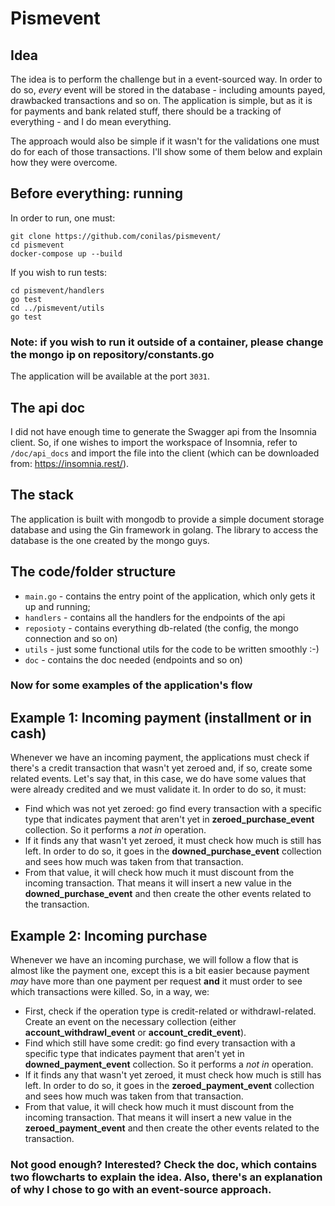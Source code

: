 # Pismevent


## Idea

The idea is to perform the challenge but in a event-sourced way. In order to do so, *every* event will be stored in the database - including amounts payed, drawbacked transactions and so on. The application is simple, but as it is for payments and bank related stuff, there should be a tracking of everything - and I do mean everything.

The approach would also be simple if it wasn't for the validations one must do for each of those transactions. I'll show some of them below and explain how they were overcome.

## Before everything: running

In order to run, one must:

```
git clone https://github.com/conilas/pismevent/
cd pismevent
docker-compose up --build
```

If you wish to run tests:

```
cd pismevent/handlers
go test
cd ../pismevent/utils
go test
```

### Note: if you wish to run it outside of a container, please change the mongo ip on repository/constants.go

The application will be available at the port ```3031```.

## The api doc

I did not have enough time to generate the Swagger api from the Insomnia client. So, if one wishes to import the workspace of Insomnia, refer to ```/doc/api_docs``` and import the file into the client (which can be downloaded from: https://insomnia.rest/).

## The stack

The application is built with mongodb to provide a simple document storage database and using the Gin framework in golang. The library to access the database is the one created by the mongo guys.

## The code/folder structure

* ```main.go``` - contains the entry point of the application, which only gets it up and running;
* ```handlers``` - contains all the handlers for the endpoints of the api
* ```reposioty``` - contains everything db-related (the config, the mongo connection and so on)
* ```utils``` - just some functional utils for the code to be written smoothly :-)
* ```doc``` - contains the doc needed (endpoints and so on)

### Now for some examples of the application's flow

## Example 1: Incoming payment (installment or in cash)

Whenever we have an incoming payment, the applications must check if there's a credit transaction that wasn't yet zeroed and, if so, create some related events. Let's say that, in this case, we do have some values that were already credited and we must validate it. In order to do so, it must:

* Find which was not yet zeroed: go find every transaction with a specific type that indicates payment that aren't yet in **zeroed_purchase_event** collection. So it performs a *not in* operation.
* If it finds any that wasn't yet zeroed, it must check how much is still has left. In order to do so, it goes in the **downed_purchase_event** collection and sees how much was taken from that transaction.
* From that value, it will check how much it must discount from the incoming transaction. That means it will insert a new value in the **downed_purchase_event** and then create the other events related to the transaction.

## Example 2: Incoming purchase 

Whenever we have an incoming purchase, we will follow a flow that is almost like the payment one, except this is a bit easier because payment *may* have more than one payment per request **and** it must order to see which transactions were killed. So, in a way, we:

* First, check if the operation type is credit-related or withdrawl-related. Create an event on the necessary collection (either **account_withdrawl_event** or **account_credit_event**).
* Find which still have some credit: go find every transaction with a specific type that indicates payment that aren't yet in **downed_payment_event** collection. So it performs a *not in* operation.
* If it finds any that wasn't yet zeroed, it must check how much is still has left. In order to do so, it goes in the **zeroed_payment_event** collection and sees how much was taken from that transaction.
* From that value, it will check how much it must discount from the incoming transaction. That means it will insert a new value in the **zeroed_payment_event** and then create the other events related to the transaction.

### Not good enough? Interested? Check the doc, which contains two flowcharts to explain the idea. Also, there's an explanation of why I chose to go with an event-source approach.
